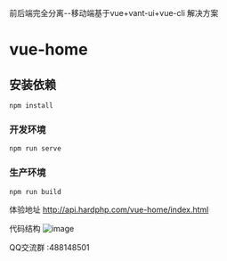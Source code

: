 前后端完全分离--移动端基于vue+vant-ui+vue-cli 解决方案

# vue-home

## 安装依赖
```
npm install
```

### 开发环境
```
npm run serve
```

### 生产环境
```
npm run build
```

体验地址 http://api.hardphp.com/vue-home/index.html

代码结构
![image](https://github.com/hardphp/vue-home/blob/master/%E4%BB%A3%E7%A0%81%E7%BB%93%E6%9E%84.png)

QQ交流群 :488148501